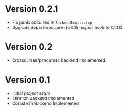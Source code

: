 # Version 0.2.1
- Fix panic occurred in `BackendImpl::drop`
- Upgrade deps: (crossterm to 0.15, signal-hook to 0.1.13)

# Version 0.2

- Crosscurses/pancurses backend implemented.

# Version 0.1

- Initial project setup
- Termion Backend Implemented
- Corssterm Backend Implemented